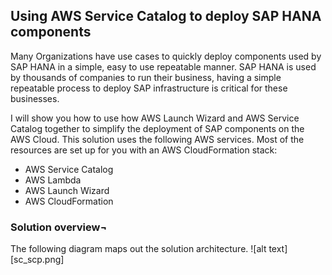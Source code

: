 ## Using AWS Service Catalog to deploy SAP HANA components



Many Organizations have use cases to quickly deploy components used by SAP HANA in a simple, easy to use repeatable manner. SAP HANA is used by thousands of companies to run their business, having a simple repeatable process to deploy SAP infrastructure is critical for these businesses. 

I will show you how to use how AWS Launch Wizard and AWS Service Catalog together to simplify the deployment of SAP components on the AWS Cloud.
This solution uses the following AWS services. Most of the resources are set up for you with an AWS CloudFormation stack:

- AWS Service Catalog
- AWS Lambda
- AWS Launch Wizard
- AWS CloudFormation

### Solution overview¬

The following diagram maps out the solution architecture. 
![alt text][sc_scp.png]
